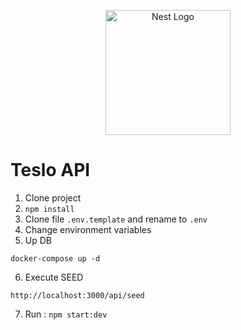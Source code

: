 <p align="center">
  <a href="http://nestjs.com/" target="blank"><img src="https://nestjs.com/img/logo-small.svg" width="200" alt="Nest Logo" /></a>
</p>


# Teslo API

1. Clone project
2. ```npm install```
3. Clone file ```.env.template``` and rename to ```.env```
4. Change environment variables
5. Up DB
```
docker-compose up -d
```
6. Execute SEED
```
http://localhost:3000/api/seed
```
7. Run : ```npm start:dev```